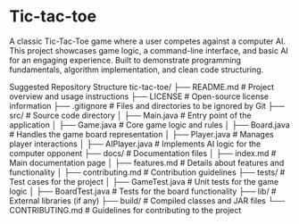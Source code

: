 # Tic-tac-toe
A classic Tic-Tac-Toe game where a user competes against a computer AI. This project showcases game logic, a command-line interface, and basic AI for an engaging experience. Built to demonstrate programming fundamentals, algorithm implementation, and clean code structuring.

Suggested Repository Structure
tic-tac-toe/
├── README.md                 # Project overview and usage instructions
├── LICENSE                   # Open-source license information
├── .gitignore                # Files and directories to be ignored by Git
├── src/                      # Source code directory
│   ├── Main.java             # Entry point of the application
│   ├── Game.java             # Core game logic and rules
│   ├── Board.java            # Handles the game board representation
│   ├── Player.java           # Manages player interactions
│   ├── AIPlayer.java         # Implements AI logic for the computer opponent
├── docs/                     # Documentation files
│   ├── index.md              # Main documentation page
│   ├── features.md           # Details about features and functionality
│   ├── contributing.md       # Contribution guidelines
├── tests/                    # Test cases for the project
│   ├── GameTest.java         # Unit tests for the game logic
│   ├── BoardTest.java        # Tests for the board functionality
├── lib/                      # External libraries (if any)
├── build/                    # Compiled classes and JAR files
└── CONTRIBUTING.md           # Guidelines for contributing to the project
